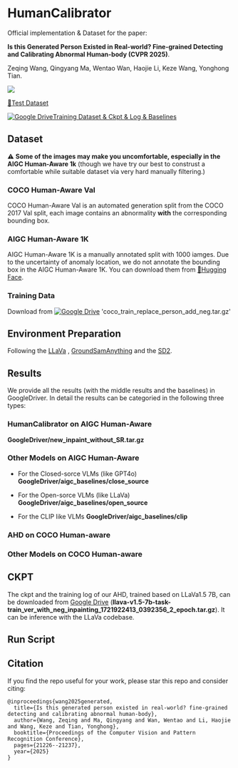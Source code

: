 # HumanCalibrator
Official implementation & Dataset for the paper:

**Is this Generated Person Existed in Real-world? Fine-grained Detecting and Calibrating Abnormal Human-body (CVPR 2025)**.

Zeqing Wang, Qingyang Ma, Wentao Wan, Haojie Li, Keze Wang, Yonghong Tian.

<a href='https://arxiv.org/abs/2411.14205'><img src='https://img.shields.io/badge/arXiv-2411.14205-red'></a>  

[🤗Test Dataset](https://huggingface.co/datasets/NNaptmn/HumanCalibrator)

[![Google Drive](https://img.shields.io/badge/Google%20Drive-4285F4?style=for-the-badge&logo=googledrive&logoColor=white)Training Dataset & Ckpt & Log & Baselines](https://drive.google.com/drive/folders/1E2l9fRQq9l5YjPJnVCAnrwNQJv9uFVZ0?usp=sharing)

## Dataset
⚠️ **Some of the images may make you uncomfortable,  especially in the AIGC Human-Aware 1k** (though we have try our best to construst a comfortable while suitable dataset via very hard manually filtering.)

### COCO Human-Aware Val
COCO Human-Aware Val is an automated generation split from the COCO 2017 Val split, each image contains an  abnormality **with** the corresponding bounding box.

### AIGC Human-Aware 1K
AIGC Human-Aware 1K is a manually annotated split with 1000 iamges. Due to the uncertainty of anomaly location, we do not annotate the bounding box in the AIGC Human-Aware 1K. You can download them from [🤗Hugging Face](https://huggingface.co/datasets/NNaptmn/HumanCalibrator).


### Training Data
Download from [![Google Drive](https://img.shields.io/badge/Google%20Drive-4285F4?style=for-the-badge&logo=googledrive&logoColor=white)](https://drive.google.com/drive/folders/1E2l9fRQq9l5YjPJnVCAnrwNQJv9uFVZ0?usp=sharing) 'coco_train_replace_person_add_neg.tar.gz'

## Environment Preparation
Following the [LLaVa](https://github.com/haotian-liu/LLaVA) , [GroundSamAnything](https://github.com/IDEA-Research/Grounded-Segment-Anything) and the [SD2](https://huggingface.co/stabilityai/stable-diffusion-2).


## Results
We provide all the results (with the middle results and the baselines) in GoogleDriver. In detail the results can be categoried in the following three types:

### HumanCalibrator on AIGC Human-Aware
**GoogleDriver/new_inpaint_without_SR.tar.gz**

### Other Models on AIGC Human-Aware
- For the Closed-sorce VLMs (like GPT4o)
**GoogleDriver/aigc_baselines/close_source**

- For the Open-sorce VLMs (like LLaVa)
**GoogleDriver/aigc_baselines/open_source**

- For the CLIP like VLMs
**GoogleDriver/aigc_baselines/clip**


### AHD on COCO Human-aware
### Other Models on COCO Human-aware


## CKPT
The ckpt and the training log of our AHD, trained based on LLaVa1.5 7B, can be downloaded from [Google Drive](https://drive.google.com/drive/folders/1E2l9fRQq9l5YjPJnVCAnrwNQJv9uFVZ0?usp=sharing) (**llava-v1.5-7b-task-train_ver_with_neg_inpainting_1721922413_0392356_2_epoch.tar.gz**). It can be inference with the LLaVa codebase.

## Run Script


## **Citation**

If you find the repo useful for your work, please star this repo and consider citing:

```
@inproceedings{wang2025generated,
  title={Is this generated person existed in real-world? fine-grained detecting and calibrating abnormal human-body},
  author={Wang, Zeqing and Ma, Qingyang and Wan, Wentao and Li, Haojie and Wang, Keze and Tian, Yonghong},
  booktitle={Proceedings of the Computer Vision and Pattern Recognition Conference},
  pages={21226--21237},
  year={2025}
}
```